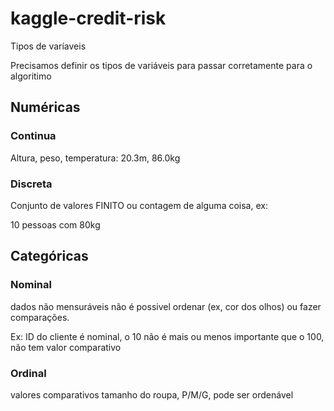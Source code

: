 # kaggle-credit-risk

Tipos de varíaveis

Precisamos definir os tipos de variáveis para passar corretamente para o algoritimo

## Numéricas

### Continua
Altura, peso, temperatura: 20.3m, 86.0kg

### Discreta
Conjunto de valores FINITO ou contagem de alguma coisa, ex: 

10 pessoas com 80kg

## Categóricas

### Nominal
dados não mensuráveis
não é possivel ordenar (ex, cor dos olhos) ou fazer comparações.

Ex: ID do cliente é nominal, o 10 não é mais ou menos importante que o 100, não tem valor comparativo

### Ordinal
valores comparativos
tamanho do roupa, P/M/G, pode ser ordenável